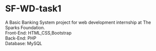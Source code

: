 # SF-WD-task1
A Basic Banking System project for web development internship at The Sparks Foundation. <br>
Front-End: HTML,CSS,Bootstrap <br>
Back-End: PHP <br>
Database: MySQL 
<br><br>

